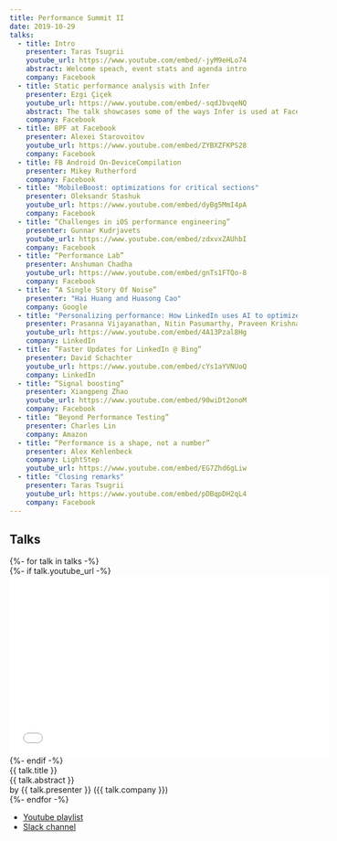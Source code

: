 ```yaml
---
title: Performance Summit II
date: 2019-10-29
talks:
  - title: Intro
    presenter: Taras Tsugrii
    youtube_url: https://www.youtube.com/embed/-jyM9eHLo74
    abstract: Welcome speach, event stats and agenda intro
    company: Facebook
  - title: Static performance analysis with Infer
    presenter: Ezgi Çiçek
    youtube_url: https://www.youtube.com/embed/-sqdJbvqeNQ
    abstract: The talk showcases some of the ways Infer is used at Facebook to flag performance regressions
    company: Facebook
  - title: BPF at Facebook
    presenter: Alexei Starovoitov
    youtube_url: https://www.youtube.com/embed/ZYBXZFKPS28
    company: Facebook
  - title: FB Android On-DeviceCompilation
    presenter: Mikey Rutherford
    company: Facebook
  - title: "MobileBoost: optimizations for critical sections"
    presenter: Oleksandr Stashuk
    youtube_url: https://www.youtube.com/embed/dyBg5MmI4pA
    company: Facebook
  - title: “Challenges in iOS performance engineering”
    presenter: Gunnar Kudrjavets
    youtube_url: https://www.youtube.com/embed/zdxvxZAUhbI
    company: Facebook
  - title: “Performance Lab”
    presenter: Anshuman Chadha
    youtube_url: https://www.youtube.com/embed/gnTs1FTQo-8
    company: Facebook
  - title: “A Single Story Of Noise”
    presenter: "Hai Huang and Huasong Cao"
    company: Google
  - title: "Personalizing performance: How LinkedIn uses AI to optimize performance for every member"
    presenter: Prasanna Vijayanathan, Nitin Pasumarthy, Praveen Krishna
    youtube_url: https://www.youtube.com/embed/4A13Pzal8Hg
    company: LinkedIn
  - title: “Faster Updates for LinkedIn @ Bing”
    presenter: David Schachter
    youtube_url: https://www.youtube.com/embed/cYs1aYVNUoQ
    company: LinkedIn
  - title: “Signal boosting”
    presenter: Xiangpeng Zhao
    youtube_url: https://www.youtube.com/embed/90wiDt2onoM
    company: Facebook
  - title: “Beyond Performance Testing”
    presenter: Charles Lin
    company: Amazon
  - title: “Performance is a shape, not a number”
    presenter: Alex Kehlenbeck
    company: LightStep
    youtube_url: https://www.youtube.com/embed/EG7Zhd6gLiw
  - title: "Closing remarks"
    presenter: Taras Tsugrii
    youtube_url: https://www.youtube.com/embed/pDBqpDH2qL4
    company: Facebook
---
```


## Talks

<div class="row row-cols-1 row-cols-sm-2 row-cols-md-4 mb-4">
{%- for talk in talks -%}
  <div class="card">
    {%- if talk.youtube_url -%}
    <div class="embed-responsive embed-responsive-16by9">
        <iframe
            class="embed-responsive-item"
            width="560"
            height="315"
            src="{{ talk.youtube_url | url }}"
            frameborder="0"
            allow="accelerometer; autoplay; encrypted-media; gyroscope; picture-in-picture"
            allowfullscreen>
        </iframe>
    </div>
    {%- endif -%}
    <div class="card-header">{{ talk.title }}</div>
    <div class="card-body">
        <div class="card-text">{{ talk.abstract }}</div>
    </div>
    <div class="card-footer">by {{ talk.presenter }} ({{ talk.company }})</div>
  </div>
{%- endfor -%}
</div>

- [Youtube playlist](https://www.youtube.com/playlist?list=PLkBzZYJWYzWsbI6sQnqKYF_YEupsdnxIi)
- [Slack channel](https://performancesummithq.slack.com/archives/C014S1L1GL9)
